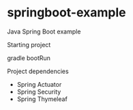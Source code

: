 # springboot-example
Java Spring Boot example

Starting project

gradle bootRun

Project dependencies

* Spring Actuator
* Spring Security
* Spring Thymeleaf